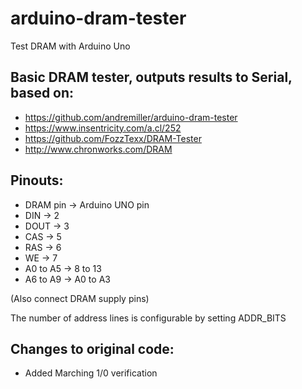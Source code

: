 # arduino-dram-tester
Test DRAM with Arduino Uno

## Basic DRAM tester, outputs results to Serial, based on:

* https://github.com/andremiller/arduino-dram-tester
* https://www.insentricity.com/a.cl/252
* https://github.com/FozzTexx/DRAM-Tester
* http://www.chronworks.com/DRAM

## Pinouts:

* DRAM pin -> Arduino UNO pin
* DIN -> 2
* DOUT -> 3
* CAS -> 5
* RAS -> 6
* WE -> 7
* A0 to A5 -> 8 to 13
* A6 to A9 -> A0 to A3

(Also connect DRAM supply pins)

The number of address lines is configurable by setting ADDR_BITS

## Changes to original code:

* Added Marching 1/0 verification
